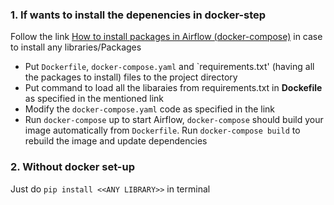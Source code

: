 ### 1. If wants to install the depenencies in docker-step
Follow the link [How to install packages in Airflow (docker-compose)](https://stackoverflow.com/questions/67887138/how-to-install-packages-in-airflow-docker-compose) in case to install any libraries/Packages
- Put `Dockerfile`, `docker-compose.yaml` and `requirements.txt' (having all the packages to install) files to the project directory
- Put command to load all the libaraies from requirements.txt in **Dockefile** as specified in the mentioned link
- Modify the `docker-compose.yaml` code as specified in the link
- Run `docker-compose` up to start Airflow, `docker-compose` should build your image automatically from `Dockerfile`. Run `docker-compose build` to rebuild the image and update dependencies

### 2. Without docker set-up
Just do `pip install <<ANY LIBRARY>>` in terminal
